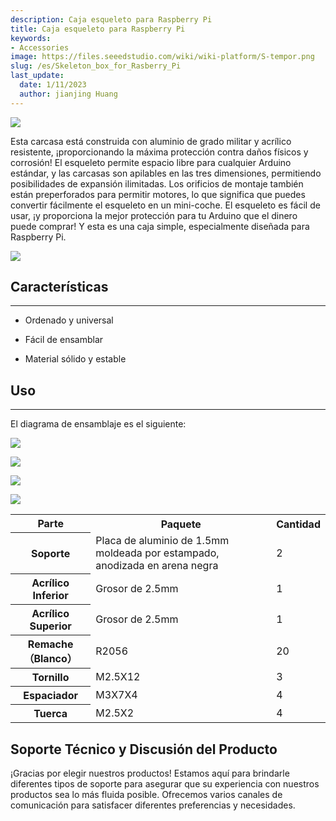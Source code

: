 ```yaml
---
description: Caja esqueleto para Raspberry Pi
title: Caja esqueleto para Raspberry Pi
keywords:
- Accessories
image: https://files.seeedstudio.com/wiki/wiki-platform/S-tempor.png
slug: /es/Skeleton_box_for_Rasberry_Pi
last_update:
  date: 1/11/2023
  author: jianjing Huang
---
```


![](https://files.seeedstudio.com/wiki/Skeleton_box_for_Rasberry_Pi/img/Pi_skeleton_02.jpg)

Esta carcasa está construida con aluminio de grado militar y acrílico resistente, ¡proporcionando la máxima protección contra daños físicos y corrosión! El esqueleto permite espacio libre para cualquier Arduino estándar, y las carcasas son apilables en las tres dimensiones, permitiendo posibilidades de expansión ilimitadas. Los orificios de montaje también están preperforados para permitir motores, lo que significa que puedes convertir fácilmente el esqueleto en un mini-coche. El esqueleto es fácil de usar, ¡y proporciona la mejor protección para tu Arduino que el dinero puede comprar! Y esta es una caja simple, especialmente diseñada para Raspberry Pi.

[![](https://files.seeedstudio.com/wiki/Seeed-WiKi/docs/images/300px-Get_One_Now_Banner-ragular.png)](https://www.seeedstudio.com/Skeleton-box-for-Raspberry-Pi-p-1547.html)

## Características

---

* Ordenado y universal

* Fácil de ensamblar

* Material sólido y estable

## Uso

---
El diagrama de ensamblaje es el siguiente:

![](https://files.seeedstudio.com/wiki/Skeleton_box_for_Rasberry_Pi/img/Skeleton_Box1.jpg)

![](https://files.seeedstudio.com/wiki/Skeleton_box_for_Rasberry_Pi/img/Skeleton_Box2.jpg)

![](https://files.seeedstudio.com/wiki/Skeleton_box_for_Rasberry_Pi/img/Skeleton_Box3.jpg)

![](https://files.seeedstudio.com/wiki/Skeleton_box_for_Rasberry_Pi/img/Skeleton_Box4.jpg)

<table cellSpacing={0} width="80%">
  <tbody>
    <tr>
      <th scope="col">Parte</th>
      <th scope="col">Paquete</th>
      <th scope="col">Cantidad</th>
    </tr>
    <tr>
      <th scope="row">Soporte</th>
      <td>Placa de aluminio de 1.5mm moldeada por estampado, anodizada en arena negra</td>
      <td>2</td>
    </tr>
    <tr>
      <th scope="row">Acrílico Inferior</th>
      <td>Grosor de 2.5mm</td>
      <td>1</td>
    </tr>
    <tr>
      <th scope="row">Acrílico Superior</th>
      <td>Grosor de 2.5mm</td>
      <td>1</td>
    </tr>
    <tr>
      <th scope="row">Remache（Blanco）</th>
      <td>R2056</td>
      <td>20</td>
    </tr>
    <tr>
      <th scope="row">Tornillo</th>
      <td>M2.5X12</td>
      <td>3</td>
    </tr>
    <tr>
      <th scope="row">Espaciador</th>
      <td>M3X7X4</td>
      <td>4</td>
    </tr>
    <tr>
      <th scope="row">Tuerca</th>
      <td>M2.5X2</td>
      <td>4</td>
    </tr>
  </tbody>
</table>

## Soporte Técnico y Discusión del Producto

¡Gracias por elegir nuestros productos! Estamos aquí para brindarle diferentes tipos de soporte para asegurar que su experiencia con nuestros productos sea lo más fluida posible. Ofrecemos varios canales de comunicación para satisfacer diferentes preferencias y necesidades.

<div class="button_tech_support_container">
<a href="https://forum.seeedstudio.com/" class="button_forum"></a> 
<a href="https://www.seeedstudio.com/contacts" class="button_email"></a>
</div>

<div class="button_tech_support_container">
<a href="https://discord.gg/eWkprNDMU7" class="button_discord"></a> 
<a href="https://github.com/Seeed-Studio/wiki-documents/discussions/69" class="button_discussion"></a>
</div>
